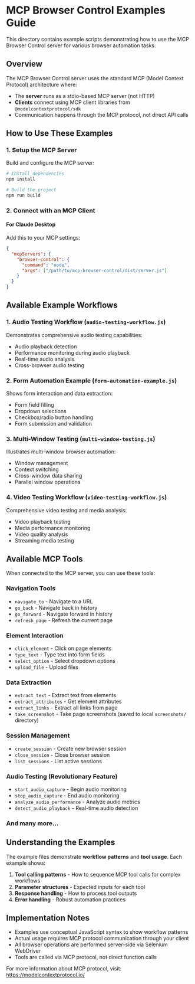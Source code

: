 # MCP Browser Control Examples Guide

This directory contains example scripts demonstrating how to use the MCP Browser Control server for various browser automation tasks.

## Overview

The MCP Browser Control server uses the standard MCP (Model Context Protocol) architecture where:

- The **server** runs as a stdio-based MCP server (not HTTP)
- **Clients** connect using MCP client libraries from `@modelcontextprotocol/sdk`
- Communication happens through the MCP protocol, not direct API calls

## How to Use These Examples

### 1. Setup the MCP Server

Build and configure the MCP server:

```bash
# Install dependencies
npm install

# Build the project
npm run build
```

### 2. Connect with an MCP Client

#### For Claude Desktop

Add this to your MCP settings:

```json
{
  "mcpServers": {
    "browser-control": {
      "command": "node",
      "args": ["/path/to/mcp-browser-control/dist/server.js"]
    }
  }
}
```

## Available Example Workflows

### 1. Audio Testing Workflow (`audio-testing-workflow.js`)
Demonstrates comprehensive audio testing capabilities:
- Audio playback detection
- Performance monitoring during audio playback
- Real-time audio analysis
- Cross-browser audio testing

### 2. Form Automation Example (`form-automation-example.js`)
Shows form interaction and data extraction:
- Form field filling
- Dropdown selections
- Checkbox/radio button handling
- Form submission and validation

### 3. Multi-Window Testing (`multi-window-testing.js`)
Illustrates multi-window browser automation:
- Window management
- Context switching
- Cross-window data sharing
- Parallel window operations

### 4. Video Testing Workflow (`video-testing-workflow.js`)
Comprehensive video testing and media analysis:
- Video playback testing
- Media performance monitoring
- Video quality analysis
- Streaming media testing

## Available MCP Tools

When connected to the MCP server, you can use these tools:

### Navigation Tools
- `navigate_to` - Navigate to a URL
- `go_back` - Navigate back in history
- `go_forward` - Navigate forward in history
- `refresh_page` - Refresh the current page

### Element Interaction
- `click_element` - Click on page elements
- `type_text` - Type text into form fields
- `select_option` - Select dropdown options
- `upload_file` - Upload files

### Data Extraction
- `extract_text` - Extract text from elements
- `extract_attributes` - Get element attributes
- `extract_links` - Extract all links from page
- `take_screenshot` - Take page screenshots (saved to local `screenshots/` directory)

### Session Management
- `create_session` - Create new browser session
- `close_session` - Close browser session
- `list_sessions` - List active sessions

### Audio Testing (Revolutionary Feature)
- `start_audio_capture` - Begin audio monitoring
- `stop_audio_capture` - End audio monitoring
- `analyze_audio_performance` - Analyze audio metrics
- `detect_audio_playback` - Real-time audio detection

### And many more...

## Understanding the Examples

The example files demonstrate **workflow patterns** and **tool usage**. Each example shows:

1. **Tool calling patterns** - How to sequence MCP tool calls for complex workflows
2. **Parameter structures** - Expected inputs for each tool
3. **Response handling** - How to process tool outputs
4. **Error handling** - Robust automation practices

## Implementation Notes

- Examples use conceptual JavaScript syntax to show workflow patterns
- Actual usage requires MCP protocol communication through your client
- All browser operations are performed server-side via Selenium WebDriver
- Tools are called via MCP protocol, not direct function calls

For more information about MCP protocol, visit: https://modelcontextprotocol.io/